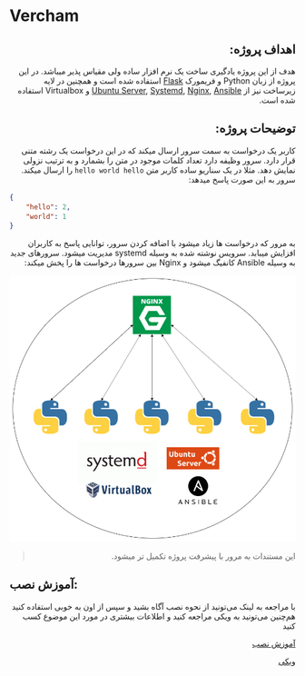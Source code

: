 # Vercham

<div dir="rtl">

## اهداف پروژه:

هدف از این پروژه یادگیری ساخت یک نرم افزار ساده ولی مقیاس پذیر میباشد. در این پروژه از زبان Python و فریمورک [Flask](https://flask.palletsprojects.com/en/1.1.x/) استفاده شده است و همچنین در لایه زیرساخت نیز از [Ubuntu Server](https://ubuntu.com/server), [Systemd](https://en.wikipedia.org/wiki/Systemd), [Nginx](https://www.nginx.com/), [Ansible](https://www.ansible.com/) و Virtualbox استفاده شده است.

## توضیحات پروژه:

کاربر یک درخواست به سمت سرور ارسال میکند که در این درخواست یک رشته متنی قرار دارد. سرور وظیفه دارد تعداد کلمات موجود در متن را بشمارد و به ترتیب نزولی نمایش دهد. مثلا در یک سناریو ساده کاربر متن `hello world hello` را ارسال میکند. سرور به این صورت پاسخ میدهد:

</div>

```json
{
    "hello": 2,
    "world": 1
}

```

<div dir="rtl">

به مرور که درخواست ها زیاد میشود با اضافه کردن سرور، توانایی پاسخ به کاربران افزایش میبابد. سرویس نوشته شده به وسیله systemd مدیریت میشود. سرورهای جدید به وسیله Ansible کانفیگ میشود و Nginx بین سرورها درخواست ها را پخش میکند:

![alt text](./arch.png "Logo Title Text 1")

> این مستندات به مرور با پیشرفت پروژه تکمیل تر میشود.

</div>

## آموزش نصب:

<div dir="rtl" align="right">
با مراجعه به لینک می‌تونید از نحوه نصب آگاه بشید و سپس از اون به خوبی استفاده کنید هم‌چنین می‌تونید به ویکی مراجعه کنید و اطلاعات بیشتری در مورد 
این موضوع کسب کنید
    
[آموزش نصب](https://github.com/itspooya/Vercham/wiki/Install "آموزش نصب")

 [ویکی](https://github.com/itspooya/Vercham/wiki/ "ویکی")
